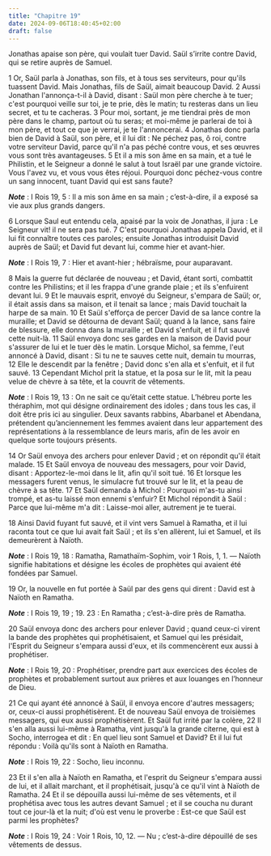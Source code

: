 ```yaml
---
title: "Chapitre 19"
date: 2024-09-06T18:40:45+02:00
draft: false
---
```



Jonathas apaise son père, qui voulait tuer David.
Saül s’irrite contre David, qui se retire auprès de Samuel.


1 Or, Saül parla à Jonathas, son fils, et à tous ses serviteurs, pour qu'ils tuassent David. Mais Jonathas, fils de Saül, aimait beaucoup David. 2 Aussi Jonathan l'annonça-t-il à David, disant : Saül mon père cherche à te tuer; c'est pourquoi veille sur toi, je te prie, dès le matin; tu resteras dans un lieu secret, et tu te cacheras. 3 Pour moi, sortant, je me tiendrai près de mon père dans le champ, partout où tu seras; et moi-même je parlerai de toi à mon père, et tout ce que je verrai, je te l'annoncerai. 4 Jonathas donc parla bien de David à Saül, son père, et il lui dit : Ne péchez pas, ô roi, contre votre serviteur David, parce qu'il n'a pas péché contre vous, et ses œuvres vous sont très avantageuses. 5 Et il a mis son âme en sa main, et a tué le Philistin, et le Seigneur a donné le salut à tout Israël par une grande victoire. Vous l'avez vu, et vous vous êtes réjoui. Pourquoi donc péchez-vous contre un sang innocent, tuant David qui est sans faute?

***Note*** :  I Rois 19, 5 : Il a mis son âme en sa main ; c’est-à-dire, il a exposé sa vie aux plus grands dangers.

6 Lorsque Saul eut entendu cela, apaisé par la voix de Jonathas, il jura : Le Seigneur vit! il ne sera pas tué. 7 C'est pourquoi Jonathas appela David, et il lui fit connaître toutes ces paroles; ensuite Jonathas introduisit David auprès de Saül; et David fut devant lui, comme hier et avant-hier.

***Note*** :  I Rois 19, 7 : Hier et avant-hier ; hébraïsme, pour auparavant.


8 Mais la guerre fut déclarée de nouveau ; et David, étant sorti, combattit contre les Philistins; et il les frappa d'une grande plaie ; et ils s'enfuirent devant lui. 9 Et le mauvais esprit, envoyé du Seigneur, s'empara de Saül; or, il était assis dans sa maison, et il tenait sa lance ; mais David touchait la harpe de sa main. 10 Et Saül s'efforça de percer David de sa lance contre la muraille; et David se détourna de devant Saül; quand à la lance, sans faire de blessure, elle donna dans la muraille ; et David s'enfuit, et il fut sauvé cette nuit-là. 11 Saül envoya donc ses gardes en la maison de David pour s'assurer de lui et le tuer dès le matin. Lorsque Michol, sa femme, l'eut annoncé à David, disant : Si tu ne te sauves cette nuit, demain tu mourras, 12 Elle le descendit par la fenêtre ; David donc s'en alla et s'enfuit, et il fut sauvé. 13 Cependant Michol prit la statue, et la posa sur le lit, mit la peau velue de chèvre à sa tête, et la couvrit de vêtements.

***Note*** :  I Rois 19, 13 : On ne sait ce qu’était cette statue. L’hébreu porte les théraphim, mot qui désigne ordinairement des idoles ; dans tous les cas, il doit être pris ici au singulier. Deux savants rabbins, Abarbanel et Abendana, prétendent qu’anciennement les femmes avaient dans leur appartement des représentations à la ressemblance de leurs maris, afin de les avoir en quelque sorte toujours présents.

14 Or Saül envoya des archers pour enlever David ; et on répondit qu'il était malade. 15 Et Saül envoya de nouveau des messagers, pour voir David, disant : Apportez-le-moi dans le lit, afin qu'il soit tué. 16 Et lorsque les messagers furent venus, le simulacre fut trouvé sur le lit, et la peau de chèvre à sa tête. 17 Et Saül demanda à Michol : Pourquoi m'as-tu ainsi trompé, et as-tu laissé mon ennemi s'enfuir? Et Michol répondit à Saül : Parce que lui-même m'a dit : Laisse-moi aller, autrement je te tuerai.


18 Ainsi David fuyant fut sauvé, et il vint vers Samuel à Ramatha, et il lui raconta tout ce que lui avait fait Saül ; et ils s'en allèrent, lui et Samuel, et ils demeurèrent à Naïoth.

***Note*** :  I Rois 19, 18 : Ramatha, Ramathaïm-Sophim, voir 1 Rois, 1, 1. ― Naïoth signifie habitations et désigne les écoles de prophètes qui avaient été fondées par Samuel.

19 Or, la nouvelle en fut portée à Saül par des gens qui dirent : David est à Naïoth en Ramatha.

***Note*** :  I Rois 19, 19 ; 19. 23 : En Ramatha ; c’est-à-dire près de Ramatha.

20 Saül envoya donc des archers pour enlever David ; quand ceux-ci virent la bande des prophètes qui prophétisaient, et Samuel qui les présidait, l'Esprit du Seigneur s'empara aussi d'eux, et ils commencèrent eux aussi à prophétiser.

***Note*** :  I Rois 19, 20 : Prophétiser, prendre part aux exercices des écoles de prophètes et probablement surtout aux prières et aux louanges en l’honneur de Dieu.

21 Ce qui ayant été annoncé à Saül, il envoya encore d'autres messagers; or, ceux-ci aussi prophétisèrent. Et de nouveau Saül envoya de troisièmes messagers, qui eux aussi prophétisèrent. Et Saül fut irrité par la colère, 22 Il s'en alla aussi lui-même à Ramatha, vint jusqu'à la grande citerne, qui est à Socho, interrogea et dit : En quel lieu sont Samuel et David? Et il lui fut répondu : Voilà qu'ils sont à Naïoth en Ramatha.

***Note*** :  I Rois 19, 22 : Socho, lieu inconnu.

23 Et il s'en alla à Naïoth en Ramatha, et l'esprit du Seigneur s'empara aussi de lui, et il allait marchant, et il prophétisait, jusqu'à ce qu'il vint à Naïoth de Ramatha. 24 Et il se dépouilla aussi lui-même de ses vêtements, et il prophétisa avec tous les autres devant Samuel ; et il se coucha nu durant tout ce jour-là et la nuit; d'où est venu le proverbe : Est-ce que Saül est parmi les prophètes?

***Note*** :  I Rois 19, 24 : Voir 1 Rois, 10, 12. ― Nu ; c’est-à-dire dépouillé de ses vêtements de dessus.

